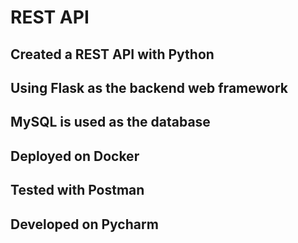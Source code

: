 # REST API
## Created a REST API with Python
## Using Flask as the backend web framework
## MySQL is used as the database
## Deployed on Docker
## Tested with Postman
## Developed on Pycharm
